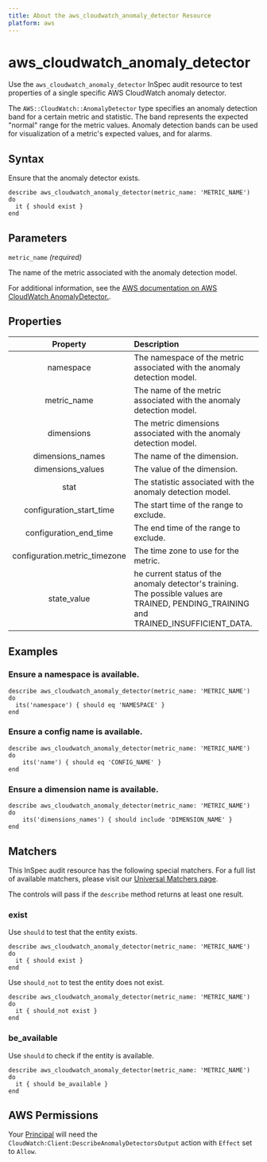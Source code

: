 ```yaml
---
title: About the aws_cloudwatch_anomaly_detector Resource
platform: aws
---
```


# aws_cloudwatch_anomaly_detector

Use the `aws_cloudwatch_anomaly_detector` InSpec audit resource to test properties of a single specific AWS CloudWatch anomaly detector.

The `AWS::CloudWatch::AnomalyDetector` type specifies an anomaly detection band for a certain metric and statistic. The band represents the expected "normal" range for the metric values. Anomaly detection bands can be used for visualization of a metric's expected values, and for alarms.

## Syntax

Ensure that the anomaly detector exists.

    describe aws_cloudwatch_anomaly_detector(metric_name: 'METRIC_NAME') do
      it { should exist }
    end

## Parameters

`metric_name` _(required)_

The name of the metric associated with the anomaly detection model.

For additional information, see the [AWS documentation on AWS CloudWatch AnomalyDetector.](https://docs.aws.amazon.com/AWSCloudFormation/latest/UserGuide/aws-resource-cloudwatch-anomalydetector.html).

## Properties

| Property | Description |
| :---: | :--- |
| namespace | The namespace of the metric associated with the anomaly detection model. |
| metric_name | The name of the metric associated with the anomaly detection model. |
| dimensions | The metric dimensions associated with the anomaly detection model. |
| dimensions_names | The name of the dimension. |
| dimensions_values | The value of the dimension. |
| stat | The statistic associated with the anomaly detection model. |
| configuration_start_time | The start time of the range to exclude. |
| configuration_end_time | The end time of the range to exclude. |
| configuration.metric_timezone | The time zone to use for the metric. |
| state_value | he current status of the anomaly detector's training. The possible values are TRAINED, PENDING_TRAINING and TRAINED_INSUFFICIENT_DATA. |

## Examples

### Ensure a namespace is available.

    describe aws_cloudwatch_anomaly_detector(metric_name: 'METRIC_NAME') do
      its('namespace') { should eq 'NAMESPACE' }
    end

### Ensure a config name is available.

    describe aws_cloudwatch_anomaly_detector(metric_name: 'METRIC_NAME') do
        its('name') { should eq 'CONFIG_NAME' }
    end

### Ensure a dimension name is available.

    describe aws_cloudwatch_anomaly_detector(metric_name: 'METRIC_NAME') do
        its('dimensions_names') { should include 'DIMENSION_NAME' }
    end

## Matchers

This InSpec audit resource has the following special matchers. For a full list of available matchers, please visit our [Universal Matchers page](https://www.inspec.io/docs/reference/matchers/).

The controls will pass if the `describe` method returns at least one result.

### exist

Use `should` to test that the entity exists.

    describe aws_cloudwatch_anomaly_detector(metric_name: 'METRIC_NAME') do
      it { should exist }
    end

Use `should_not` to test the entity does not exist.

    describe aws_cloudwatch_anomaly_detector(metric_name: 'METRIC_NAME') do
      it { should_not exist }
    end

### be_available

Use `should` to check if the entity is available.

    describe aws_cloudwatch_anomaly_detector(metric_name: 'METRIC_NAME') do
      it { should be_available }
    end

## AWS Permissions

Your [Principal](https://docs.aws.amazon.com/IAM/latest/UserGuide/intro-structure.html#intro-structure-principal) will need the `CloudWatch:Client:DescribeAnomalyDetectorsOutput` action with `Effect` set to `Allow`.
